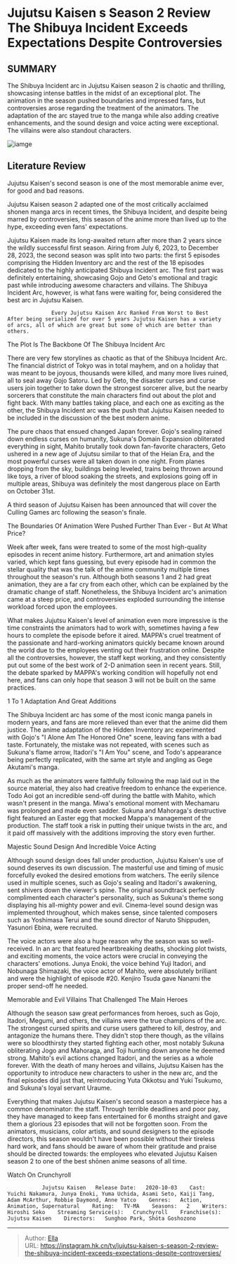 # Jujutsu Kaisen s Season 2 Review The Shibuya Incident Exceeds Expectations Despite Controversies


## SUMMARY 



  The Shibuya Incident arc in Jujutsu Kaisen season 2 is chaotic and thrilling, showcasing intense battles in the midst of an exceptional plot.   The animation in the season pushed boundaries and impressed fans, but controversies arose regarding the treatment of the animators.   The adaptation of the arc stayed true to the manga while also adding creative enhancements, and the sound design and voice acting were exceptional. The villains were also standout characters.  

![iamge](https://static1.srcdn.com/wordpress/wp-content/uploads/2023/10/jujutsu-kaisen-shibuya-incident-arc.jpg)

## Literature Review
Jujutsu Kaisen&#39;s second season is one of the most memorable anime ever, for good and bad reasons.




Jujutsu Kaisen season 2 adapted one of the most critically acclaimed shonen manga arcs in recent times, the Shibuya Incident, and despite being marred by controversies, this season of the anime more than lived up to the hype, exceeding even fans&#39; expectations.




Jujutsu Kaisen made its long-awaited return after more than 2 years since the wildly successful first season. Airing from July 6, 2023, to December 28, 2023, the second season was split into two parts: the first 5 episodes comprising the Hidden Inventory arc and the rest of the 18 episodes dedicated to the highly anticipated Shibuya Incident arc. The first part was definitely entertaining, showcasing Gojo and Geto&#39;s emotional and tragic past while introducing awesome characters and villains. The Shibuya Incident Arc, however, is what fans were waiting for, being considered the best arc in Jujutsu Kaisen.

                  Every Jujutsu Kaisen Arc Ranked From Worst to Best   After being serialized for over 5 years Jujutsu Kaisen has a variety of arcs, all of which are great but some of which are better than others.    


 The Plot Is The Backbone Of The Shibuya Incident Arc 

 




There are very few storylines as chaotic as that of the Shibuya Incident Arc. The financial district of Tokyo was in total mayhem, and on a holiday that was meant to be joyous, thousands were killed, and many more lives ruined, all to seal away Gojo Satoru. Led by Geto, the disaster curses and curse users join together to take down the strongest sorcerer alive, but the nearby sorcerers that constitute the main characters find out about the plot and fight back. With many battles taking place, and each one as exciting as the other, the Shibuya Incident arc was the push that Jujutsu Kaisen needed to be included in the discussion of the best modern anime.

The pure chaos that ensued changed Japan forever. Gojo&#39;s sealing rained down endless curses on humanity, Sukuna&#39;s Domain Expansion obliterated everything in sight, Mahito brutally took down fan-favorite characters, Geto ushered in a new age of Jujutsu similar to that of the Heian Era, and the most powerful curses were all taken down in one night. From planes dropping from the sky, buildings being leveled, trains being thrown around like toys, a river of blood soaking the streets, and explosions going off in multiple areas, Shibuya was definitely the most dangerous place on Earth on October 31st.






A third season of Jujutsu Kaisen has been announced that will cover the Culling Games arc following the season&#39;s finale.






 The Boundaries Of Animation Were Pushed Further Than Ever - But At What Price? 
         

Week after week, fans were treated to some of the most high-quality episodes in recent anime history. Furthermore, art and animation styles varied, which kept fans guessing, but every episode had in common the stellar quality that was the talk of the anime community multiple times throughout the season&#39;s run. Although both seasons 1 and 2 had great animation, they are a far cry from each other, which can be explained by the dramatic change of staff. Nonetheless, the Shibuya Incident arc&#39;s animation came at a steep price, and controversies exploded surrounding the intense workload forced upon the employees.




What makes Jujutsu Kaisen&#39;s level of animation even more impressive is the time constraints the animators had to work with, sometimes having a few hours to complete the episode before it aired. MAPPA&#39;s cruel treatment of the passionate and hard-working animators quickly became known around the world due to the employees venting out their frustration online. Despite all the controversies, however, the staff kept working, and they consistently put out some of the best work of 2-D animation seen in recent years. Still, the debate sparked by MAPPA&#39;s working condition will hopefully not end here, and fans can only hope that season 3 will not be built on the same practices.



 1 To 1 Adaptation And Great Additions 
         

The Shibuya Incident arc has some of the most iconic manga panels in modern years, and fans are more relieved than ever that the anime did them justice. The anime adaptation of the Hidden Inventory arc experimented with Gojo&#39;s &#34;I Alone Am The Honored One&#34; scene, leaving fans with a bad taste. Fortunately, the mistake was not repeated, with scenes such as Sukuna&#39;s flame arrow, Itadori&#39;s &#34;I Am You&#34; scene, and Todo&#39;s appearance being perfectly replicated, with the same art style and angling as Gege Akutami&#39;s manga.




As much as the animators were faithfully following the map laid out in the source material, they also had creative freedom to enhance the experience. Todo Aoi got an incredible send-off during the battle with Mahito, which wasn&#39;t present in the manga. Miwa&#39;s emotional moment with Mechamaru was prolonged and made even sadder. Sukuna and Mahoraga&#39;s destructive fight featured an Easter egg that mocked Mappa&#39;s management of the production. The staff took a risk in putting their unique twists in the arc, and it paid off massively with the additions improving the story even further.



 Majestic Sound Design And Incredible Voice Acting 
         

Although sound design does fall under production, Jujutsu Kaisen&#39;s use of sound deserves its own discussion. The masterful use and timing of music forcefully evoked the desired emotions from watchers. The eerily silence used in multiple scenes, such as Gojo&#39;s sealing and Itadori&#39;s awakening, sent shivers down the viewer&#39;s spine. The original soundtrack perfectly complimented each character&#39;s personality, such as Sukuna&#39;s theme song displaying his all-mighty power and evil. Cinema-level sound design was implemented throughout, which makes sense, since talented composers such as Yoshimasa Terui and the sound director of Naruto Shippuden, Yasunori Ebina, were recruited.





 

The voice actors were also a huge reason why the season was so well-received. In an arc that featured heartbreaking deaths, shocking plot twists, and exciting moments, the voice actors were crucial in conveying the characters&#39; emotions. Junya Enoki, the voice behind Yuji Itadori, and Nobunaga Shimazaki, the voice actor of Mahito, were absolutely brilliant and were the highlight of episode #20. Kenjiro Tsuda gave Nanami the proper send-off he needed.



 Memorable and Evil Villains That Challenged The Main Heroes 
         

Although the season saw great performances from heroes, such as Gojo, Itadori, Megumi, and others, the villains were the true champions of the arc. The strongest cursed spirits and curse users gathered to kill, destroy, and antagonize the humans there. They didn&#39;t stop there though, as the villains were so bloodthirsty they started fighting each other, most notably Sukuna obliterating Jogo and Mahoraga, and Toji hunting down anyone he deemed strong. Mahito&#39;s evil actions changed Itadori, and the series as a whole forever. With the death of many heroes and villains, Jujutsu Kaisen has the opportunity to introduce new characters to usher in the new arc, and the final episodes did just that, reintroducing Yuta Okkotsu and Yuki Tsukumo, and Sukuna&#39;s loyal servant Uraume.




Everything that makes Jujutsu Kaisen&#39;s second season a masterpiece has a common denominator: the staff. Through terrible deadlines and poor pay, they have managed to keep fans entertained for 6 months straight and gave them a glorious 23 episodes that will not be forgotten soon. From the animators, musicians, color artists, and sound designers to the episode directors, this season wouldn&#39;t have been possible without their tireless hard work, and fans should be aware of whom their gratitude and praise should be directed towards: the employees who elevated Jujutsu Kaisen season 2 to one of the best shōnen anime seasons of all time.

Watch On Crunchyroll

               Jujutsu Kaisen   Release Date:   2020-10-03    Cast:   Yuichi Nakamura, Junya Enoki, Yuma Uchida, Asami Seto, Kaiji Tang, Adam McArthur, Robbie Daymond, Anne Yatco    Genres:   Action, Animation, Supernatural    Rating:   TV-MA    Seasons:   2    Writers:   Hiroshi Seko    Streaming Service(s):   Crunchyroll    Franchise(s):   Jujutsu Kaisen    Directors:   Sunghoo Park, Shōta Goshozono      

---

> Author: [Ella](https://instagram.hk.cn/)  
> URL: https://instagram.hk.cn/tv/jujutsu-kaisen-s-season-2-review-the-shibuya-incident-exceeds-expectations-despite-controversies/  

